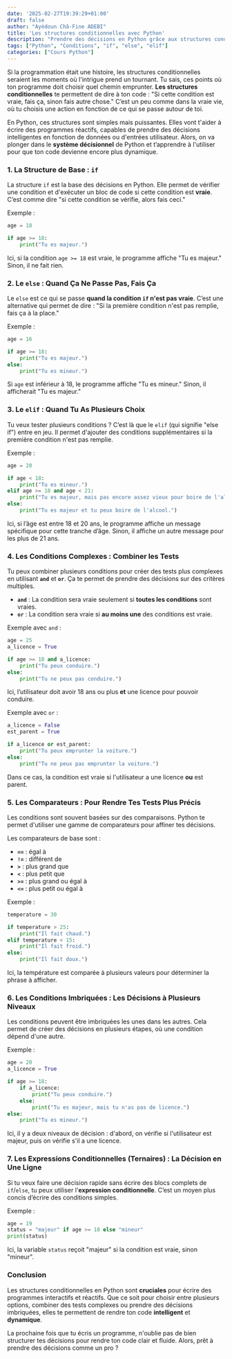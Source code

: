 ```yaml
---
date: '2025-02-27T19:39:29+01:00'
draft: false
author: "Ayédoun Châ-Fine ADEBI"
title: 'Les structures conditionnelles avec Python'
description: "Prendre des décisions en Python grâce aux structures conditionnelles"
tags: ["Python", "Conditions", "if", "else", "elif"]
categories: ["Cours Python"]
---
```


Si la programmation était une histoire, les structures conditionnelles seraient les moments où l'intrigue prend un tournant. Tu sais, ces points où ton programme doit choisir quel chemin emprunter. **Les structures conditionnelles** te permettent de dire à ton code : "Si cette condition est vraie, fais ça, sinon fais autre chose." C’est un peu comme dans la vraie vie, où tu choisis une action en fonction de ce qui se passe autour de toi.

En Python, ces structures sont simples mais puissantes. Elles vont t'aider à écrire des programmes réactifs, capables de prendre des décisions intelligentes en fonction de données ou d'entrées utilisateur. Alors, on va plonger dans le **système décisionnel** de Python et t’apprendre à l'utiliser pour que ton code devienne encore plus dynamique.

### 1. **La Structure de Base : `if`**

La structure `if` est la base des décisions en Python. Elle permet de vérifier une condition et d'exécuter un bloc de code si cette condition est **vraie**. C’est comme dire "si cette condition se vérifie, alors fais ceci."

Exemple :

```python
age = 18

if age >= 18:
    print("Tu es majeur.")
```

Ici, si la condition `age >= 18` est vraie, le programme affiche "Tu es majeur." Sinon, il ne fait rien.

### 2. **Le `else` : Quand Ça Ne Passe Pas, Fais Ça**

Le `else` est ce qui se passe **quand la condition `if` n'est pas vraie**. C’est une alternative qui permet de dire : "Si la première condition n'est pas remplie, fais ça à la place."

Exemple :

```python
age = 16

if age >= 18:
    print("Tu es majeur.")
else:
    print("Tu es mineur.")
```

Si `age` est inférieur à 18, le programme affiche "Tu es mineur." Sinon, il afficherait "Tu es majeur."

### 3. **Le `elif` : Quand Tu As Plusieurs Choix**

Tu veux tester plusieurs conditions ? C’est là que le `elif` (qui signifie "else if") entre en jeu. Il permet d'ajouter des conditions supplémentaires si la première condition n'est pas remplie.

Exemple :

```python
age = 20

if age < 18:
    print("Tu es mineur.")
elif age >= 18 and age < 21:
    print("Tu es majeur, mais pas encore assez vieux pour boire de l'alcool.")
else:
    print("Tu es majeur et tu peux boire de l'alcool.")
```

Ici, si l’âge est entre 18 et 20 ans, le programme affiche un message spécifique pour cette tranche d’âge. Sinon, il affiche un autre message pour les plus de 21 ans.

### 4. **Les Conditions Complexes : Combiner les Tests**

Tu peux combiner plusieurs conditions pour créer des tests plus complexes en utilisant **`and`** et **`or`**. Ça te permet de prendre des décisions sur des critères multiples.

- **`and`** : La condition sera vraie seulement si **toutes les conditions** sont vraies.
- **`or`** : La condition sera vraie si **au moins une** des conditions est vraie.

Exemple avec `and` :

```python
age = 25
a_licence = True

if age >= 18 and a_licence:
    print("Tu peux conduire.")
else:
    print("Tu ne peux pas conduire.")
```

Ici, l’utilisateur doit avoir 18 ans ou plus **et** une licence pour pouvoir conduire.

Exemple avec `or` :

```python
a_licence = False
est_parent = True

if a_licence or est_parent:
    print("Tu peux emprunter la voiture.")
else:
    print("Tu ne peux pas emprunter la voiture.")
```

Dans ce cas, la condition est vraie si l'utilisateur a une licence **ou** est parent.

### 5. **Les Comparateurs : Pour Rendre Tes Tests Plus Précis**

Les conditions sont souvent basées sur des comparaisons. Python te permet d'utiliser une gamme de comparateurs pour affiner tes décisions.

Les comparateurs de base sont :

- **`==`** : égal à
- **`!=`** : différent de
- **`>`** : plus grand que
- **`<`** : plus petit que
- **`>=`** : plus grand ou égal à
- **`<=`** : plus petit ou égal à

Exemple :

```python
temperature = 30

if temperature > 25:
    print("Il fait chaud.")
elif temperature < 15:
    print("Il fait froid.")
else:
    print("Il fait doux.")
```

Ici, la température est comparée à plusieurs valeurs pour déterminer la phrase à afficher.

### 6. **Les Conditions Imbriquées : Les Décisions à Plusieurs Niveaux**

Les conditions peuvent être imbriquées les unes dans les autres. Cela permet de créer des décisions en plusieurs étapes, où une condition dépend d'une autre.

Exemple :

```python
age = 20
a_licence = True

if age >= 18:
    if a_licence:
        print("Tu peux conduire.")
    else:
        print("Tu es majeur, mais tu n'as pas de licence.")
else:
    print("Tu es mineur.")
```

Ici, il y a deux niveaux de décision : d'abord, on vérifie si l'utilisateur est majeur, puis on vérifie s'il a une licence.

### 7. **Les Expressions Conditionnelles (Ternaires) : La Décision en Une Ligne**

Si tu veux faire une décision rapide sans écrire des blocs complets de `if`/`else`, tu peux utiliser l'**expression conditionnelle**. C’est un moyen plus concis d’écrire des conditions simples.

Exemple :

```python
age = 19
status = "majeur" if age >= 18 else "mineur"
print(status)
```

Ici, la variable `status` reçoit "majeur" si la condition est vraie, sinon "mineur".

### Conclusion

Les structures conditionnelles en Python sont **cruciales** pour écrire des programmes interactifs et réactifs. Que ce soit pour choisir entre plusieurs options, combiner des tests complexes ou prendre des décisions imbriquées, elles te permettent de rendre ton code **intelligent** et **dynamique**.

La prochaine fois que tu écris un programme, n'oublie pas de bien structurer tes décisions pour rendre ton code clair et fluide. Alors, prêt à prendre des décisions comme un pro ?
